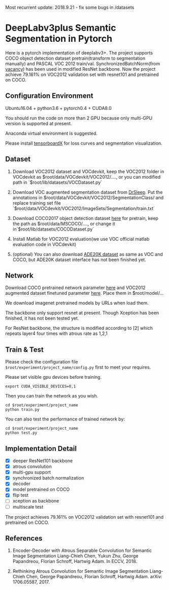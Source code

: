 Most recurrent update:
2018.9.21 - fix some bugs in /datasets


# DeepLabv3plus Semantic Segmentation in Pytorch

Here is a pytorch implementation of deeplabv3+. The project supports COCO object detection dataset pretrain(transform to segmentation manually) and PASCAL VOC 2012 train/val. SynchronizedBatchNorm(from [vacancy](https://github.com/vacancy/Synchronized-BatchNorm-PyTorch)) has been used in modified ResNet backbone. Now the project achieve 79.161% on VOC2012 validation set with resnet101 and pretrained on COCO.

## Configuration Environment

Ubuntu16.04 + python3.6 + pytorch0.4 + CUDA8.0

You should run the code on more than 2 GPU because only multi-GPU version is supported at present.

Anaconda virtual environment is suggested.

Please install [tensorboardX](https://github.com/lanpa/tensorboardX) for loss curves and segmentation visualization. 

## Dataset
1. Download VOC2012 dataset and VOCdevkit, keep the VOC2012 folder in VOCdevkit as $root/data/VOCdevkit/VOC2012/...., or you can modified path in `$root/lib/datasets/VOCDataset.py`

2. Download VOC augmented segmentation dataset from [DrSleep](https://www.dropbox.com/s/oeu149j8qtbs1x0/SegmentationClassAug.zip?dl=0). Put the annotations in $root/data/VOCdevkit/VOC2012/SegmentationClass/ and replace training set file `$root/data/VOCdevkit/VOC2012/ImageSets/Segmentation/train.txt`

3. Download COCO2017 object detection dataset [here](http://cocodataset.org/#download) for pretrain, keep the path as $root/data/MSCOCO/...., or change it in`$root/lib/datasets/COCODataset.py`

4. Install Matlab for VOC2012 evaluation(we use VOC official matlab evaluation code in VOCdevkit)

5. (optional) You can also download [ADE20K dataset](http://sceneparsing.csail.mit.edu/) as same as VOC and COCO, but ADE20K dataset interface has not been finished yet.

## Network

Download COCO pretrained network parameter [here](https://drive.google.com/open?id=1nuEAm9JPT3J7MEqLYfWG7TiVQba5W223) and VOC2012 augmented dataset finetuned parameter [here](https://drive.google.com/open?id=1QM7R845GOo0T10fbqdzrOPhQep2ttDoy). Place them in $root/model/...

We download imagenet pretrained models by URLs when load them.  

The backbone only support resnet at present. Though Xception has been finished, it has not been tested yet.

For ResNet backbone, the structure is modified according to [2] which repeats layer4 four times with atrous rate as 1,2,1

## Train & Test

Please check the configuration file `$root/experiment/project_name/config.py` first to meet your requires.

Please set visible gpu devices before training.

```
export CUDA_VISIBLE_DEVICES=0,1
``` 

Then you can train the network as you wish.

```
cd $root/experiment/project_name
python train.py
```

You can also test the performance of trained network by:

```
cd $root/experiment/project_name
python test.py
```

## Implementation Detail
- [x] deeper ResNet101 backbone
- [x] atrous convolution
- [x] multi-gpu support
- [x] synchronized batch normalization
- [x] decoder
- [x] model pretrained on COCO
- [x] flip test
- [ ] xception as backbone
- [ ] multiscale test

The project achieves 79.161% on VOC2012 validation set with resnet101 and pretrained on COCO.



## References

1. Encoder-Decoder with Atrous Separable Convolution for Semantic Image Segmentation
Liang-Chieh Chen, Yukun Zhu, George Papandreou, Florian Schroff, Hartwig Adam. In ECCV, 2018.

2. Rethinking Atrous Convolution for Semantic Image Segmentation
Liang-Chieh Chen, George Papandreou, Florian Schroff, Hartwig Adam. arXiv: 1706.05587, 2017.
